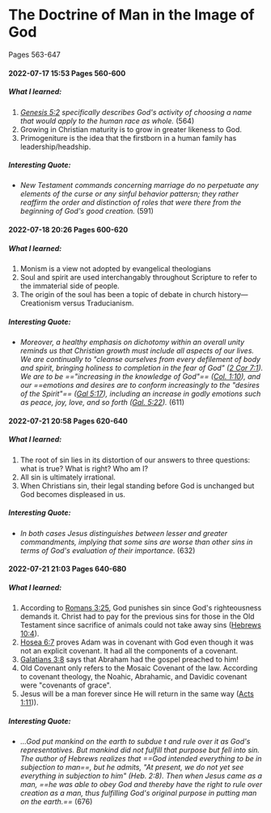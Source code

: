 # The Doctrine of Man in the Image of God
Pages 563-647

#### 2022-07-17 15:53 Pages 560-600
##### What I learned:
1. *[Genesis 5:2](Genesis5#v.2) specifically describes God's activity of choosing a name that would apply to the human race as whole.* (564)
1. Growing in Christian maturity is to grow in greater likeness to God.
1. Primogeniture is the idea that the firstborn in a human family has leadership/headship.

##### Interesting Quote:
- *New Testament commands concerning marriage do no perpetuate any elements of the curse or any sinful behavior pattersn; they rather reaffirm the order and distinction of roles that were there from the beginning of God's good creation.* (591)


#### 2022-07-18 20:26 Pages 600-620
##### What I learned:
1. Monism is a view not adopted by evangelical theologians
1. Soul and spirit are used interchangably throughout Scripture to refer to the immaterial side of people.
1. The origin of the soul has been a topic of debate in church history—Creationism versus Traducianism.

##### Interesting Quote:
- *Moreover, a healthy emphasis on dichotomy within an overall unity reminds us that Christian growth must include all aspects of our lives. We are continually to "cleanse ourselves from every defilement of body and spirit,  bringing holiness to completion in the fear of God" ([2 Cor 7:1](2Cor7#v.1)). We are to be =="increasing in the knowledge of God"== ([Col. 1:10](Colossians1#v.9-11)), and our ==emotions and desires are to conform increasingly to the "desires of the Spirit"== ([Gal 5:17](Galatians5.md#v.17)), including an increase in godly emotions such as peace, joy, love, and so forth ([Gal. 5:22](Galatians5.md#v.22-23)).* (611)


#### 2022-07-21 20:58 Pages 620-640
##### What I learned:
1. The root of sin lies in its distortion of our answers to three questions: what is true? What is right? Who am I?
1. All sin is ultimately irrational.
1. When Christians sin, their legal standing before God is unchanged but God becomes displeased in us.

##### Interesting Quote:
- *In both cases Jesus distinguishes between lesser and greater commandments, implying that some sins are worse than other sins in terms of God's evaluation of their importance.* (632)


#### 2022-07-21 21:03 Pages 640-680
##### What I learned:
1. According to [Romans 3:25](Romans3#v.25), God punishes sin since God's righteousness demands it. Christ had to pay for the previous sins for those in the Old Testament since sacrifice of animals could not take away sins ([Hebrews 10:4](Hebrews10#v.4)).
1. [Hosea 6:7](Hosea6#v.7) proves Adam was in covenant with God even though it was not an explicit covenant. It had all the components of a covenant.
1. [Galatians 3:8](Galatians3#v.8) says that Abraham had the gospel preached to him!
2. Old Covenant only refers to the Mosaic Covenant of the law. According to covenant theology, the Noahic, Abrahamic, and Davidic covenant were "covenants of grace". 
3. Jesus will be a man forever since He will return in the same way ([Acts 1:11](Acts1#v.11))).

##### Interesting Quote:
- *...God put mankind on the earth to subdue t and rule over it as God's representatives. But mankind did not fulfill that purpose but fell into sin. The author of Hebrews realizes that ==God intended everything to be in subjection to man==, but he admits, "At present, we do not yet see everything in subjection to him" (Heb. 2:8). Then when Jesus came as a man, ==he was able to obey God and thereby have the right to rule over creation as a man, thus fulfilling God's original purpose in putting man on the earth.==* (676)



